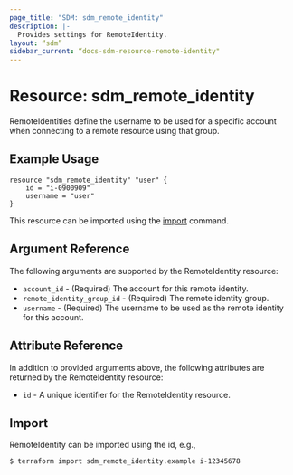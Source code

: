 ```yaml
---
page_title: "SDM: sdm_remote_identity"
description: |-
  Provides settings for RemoteIdentity.
layout: “sdm”
sidebar_current: “docs-sdm-resource-remote-identity"
---
```

# Resource: sdm_remote_identity

RemoteIdentities define the username to be used for a specific account
 when connecting to a remote resource using that group.
## Example Usage

```hcl
resource "sdm_remote_identity" "user" {
    id = "i-0900909"
    username = "user"
}

```
This resource can be imported using the [import](https://www.terraform.io/docs/cli/commands/import.html) command.
## Argument Reference
The following arguments are supported by the RemoteIdentity resource:
* `account_id` - (Required) The account for this remote identity.
* `remote_identity_group_id` - (Required) The remote identity group.
* `username` - (Required) The username to be used as the remote identity for this account.
## Attribute Reference
In addition to provided arguments above, the following attributes are returned by the RemoteIdentity resource:
* `id` - A unique identifier for the RemoteIdentity resource.
## Import
RemoteIdentity can be imported using the id, e.g.,

```
$ terraform import sdm_remote_identity.example i-12345678
```
